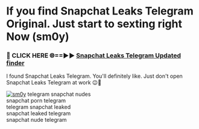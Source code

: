 # If you find Snapchat Leaks Telegram Original. Just start to sexting right Now (sm0y)

<h3>🔴 CLICK HERE 🌐==►► <a href="https://tinyurl.com/mtbk5fxa" rel="nofollow">Snapchat Leaks Telegram Updated finder</a></h3>

I found Snapchat Leaks Telegram. You'll definitely like. Just don't open Snapchat Leaks Telegram at work 😉💬

[![sm0y](https://i.imgur.com/Q8WKrnY.jpeg)](https://tinyurl.com/mtbk5fxa)
telegram snapchat nudes<br>
snapchat porn telegram<br>
telegram snapchat leaked<br>
snapchat leaked telegram<br>
snapchat nude telegram